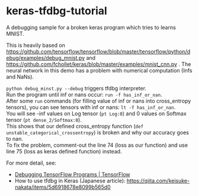 # keras-tfdbg-tutorial

A debugging sample for a broken keras program which tries to learns MNIST.

This is heavily based on https://github.com/tensorflow/tensorflow/blob/master/tensorflow/python/debug/examples/debug_mnist.py
and https://github.com/fchollet/keras/blob/master/examples/mnist_cnn.py .
The neural network in this demo has a problem with numerical computation (Infs and NaNs).

`python debug_minst.py --debug` triggers tfdbg interpreter.  
Run the program until inf or nans occur: `run -f has_inf_or_nan`.  
After some `run` commands (for filling value of inf or nans into cross_entropy tensors), you can see tensors with inf or nans: `lt -f has_inf_or_nan`.  
You will see -inf values on Log tensor (`pt Log:0`) and 0 values on Softmax tensor (`pt dense_2/Softmax:0`).  
This shows that our defined cross_entropy function (`def unstable_categorical_crossentropy`) is broken and why our accuracy goes to nan.  
To fix the problem, comment-out the line 74 (loss as our function) and use line 75 (loss as keras defined function) instead.

For more detail, see:
- [Debugging TensorFlow Programs  |  TensorFlow](https://www.tensorflow.org/programmers_guide/debugger)
- How to use tfdbg in Keras (Japanese article): https://qiita.com/keisuke-nakata/items/5d6918678e8099b565d0
